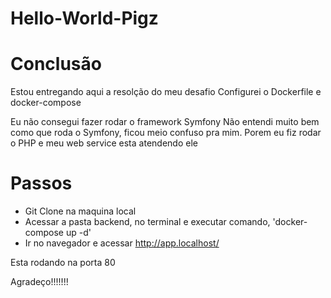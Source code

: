 # Hello-World-Pigz


# Conclusão

Estou entregando aqui a resolção do meu desafio
  Configurei o Dockerfile e docker-compose

Eu não consegui fazer rodar o framework Symfony
  Não entendi muito bem como que roda o Symfony, ficou meio confuso pra mim.
  Porem eu fiz rodar o PHP e meu web service esta atendendo ele

# Passos
- Git Clone na maquina local
- Acessar a pasta backend, no terminal e executar comando, 'docker-compose up -d'
- Ir no navegador e acessar http://app.localhost/

Esta rodando na porta 80


Agradeço!!!!!!!

